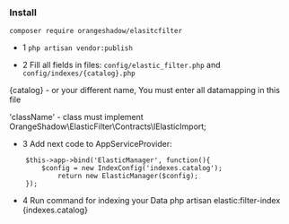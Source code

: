 ### Install

```composer require orangeshadow/elasitcfilter```

- 1 ```php artisan vendor:publish```

- 2 Fill all fields in files: ```config/elastic_filter.php``` and ```config/indexes/{catalog}.php```

{catalog} - or your different name, You must enter all datamapping in this file

'className' - class must implement OrangeShadow\ElasticFilter\Contracts\IElasticImport;

- 3 Add next code to AppServiceProvider:
```
    $this->app->bind('ElasticManager', function(){
        $config = new IndexConfig('indexes.catalog');
            return new ElasticManager($config);
    });
```
- 4 Run command for indexing your Data
php artisan elastic:filter-index {indexes.catalog}
